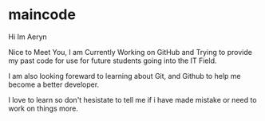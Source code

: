 # maincode

Hi Im Aeryn

Nice to Meet You, I am Currently Working on GitHub and Trying to provide my past code for use for future students going into the IT Field. 

I am also looking foreward to learning about Git, and Github to help me become a better developer.

I love to learn so don't hesistate to tell me if i have made mistake or need to work on things more. 
